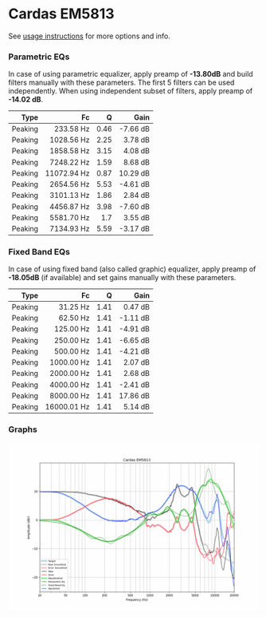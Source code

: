 # Cardas EM5813
See [usage instructions](https://github.com/jaakkopasanen/AutoEq#usage) for more options and info.

### Parametric EQs
In case of using parametric equalizer, apply preamp of **-13.80dB** and build filters manually
with these parameters. The first 5 filters can be used independently.
When using independent subset of filters, apply preamp of **-14.02 dB**.

| Type    | Fc          |    Q | Gain     |
|--------:|------------:|-----:|---------:|
| Peaking | 233.58 Hz   | 0.46 | -7.66 dB |
| Peaking | 1028.56 Hz  | 2.25 | 3.78 dB  |
| Peaking | 1858.58 Hz  | 3.15 | 4.08 dB  |
| Peaking | 7248.22 Hz  | 1.59 | 8.68 dB  |
| Peaking | 11072.94 Hz | 0.87 | 10.29 dB |
| Peaking | 2654.56 Hz  | 5.53 | -4.61 dB |
| Peaking | 3101.13 Hz  | 1.86 | 2.84 dB  |
| Peaking | 4456.87 Hz  | 3.98 | -7.60 dB |
| Peaking | 5581.70 Hz  | 1.7  | 3.55 dB  |
| Peaking | 7134.93 Hz  | 5.59 | -3.17 dB |

### Fixed Band EQs
In case of using fixed band (also called graphic) equalizer, apply preamp of **-18.05dB**
(if available) and set gains manually with these parameters.

| Type    | Fc          |    Q | Gain     |
|--------:|------------:|-----:|---------:|
| Peaking | 31.25 Hz    | 1.41 | 0.47 dB  |
| Peaking | 62.50 Hz    | 1.41 | -1.11 dB |
| Peaking | 125.00 Hz   | 1.41 | -4.91 dB |
| Peaking | 250.00 Hz   | 1.41 | -6.65 dB |
| Peaking | 500.00 Hz   | 1.41 | -4.21 dB |
| Peaking | 1000.00 Hz  | 1.41 | 2.07 dB  |
| Peaking | 2000.00 Hz  | 1.41 | 2.68 dB  |
| Peaking | 4000.00 Hz  | 1.41 | -2.41 dB |
| Peaking | 8000.00 Hz  | 1.41 | 17.86 dB |
| Peaking | 16000.01 Hz | 1.41 | 5.14 dB  |

### Graphs
![](./Cardas%20EM5813.png)